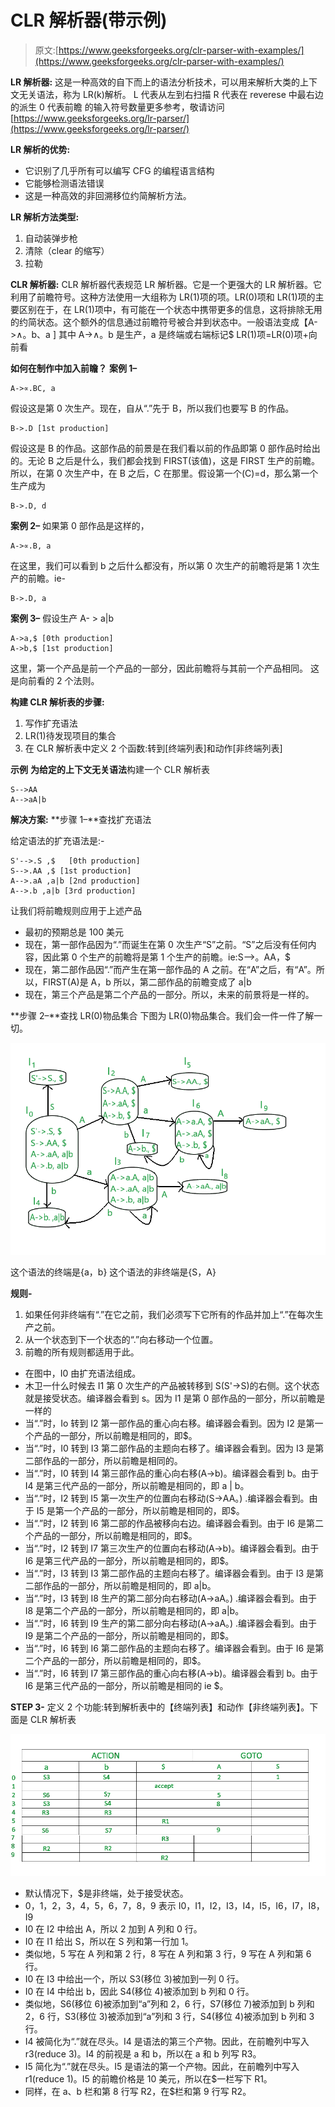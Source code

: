 # CLR 解析器(带示例)

> 原文:[https://www.geeksforgeeks.org/clr-parser-with-examples/](https://www.geeksforgeeks.org/clr-parser-with-examples/)

**LR 解析器:**
这是一种高效的自下而上的语法分析技术，可以用来解析大类的上下文无关语法，称为 LR(k)解析。
L 代表从左到右扫描
R 代表在 reverese 中最右边的派生
0 代表前瞻
的输入符号数量更多参考，敬请访问[https://www.geeksforgeeks.org/lr-parser/](https://www.geeksforgeeks.org/lr-parser/)

**LR 解析的优势:**

*   它识别了几乎所有可以编写 CFG 的编程语言结构
*   它能够检测语法错误
*   这是一种高效的非回溯移位约简解析方法。

**LR 解析方法类型:**

1.  自动装弹步枪
2.  清除（clear 的缩写）
3.  拉勒

**CLR 解析器:**
CLR 解析器代表规范 LR 解析器。它是一个更强大的 LR 解析器。它利用了前瞻符号。这种方法使用一大组称为 LR(1)项的项。LR(0)项和 LR(1)项的主要区别在于，在 LR(1)项中，有可能在一个状态中携带更多的信息，这将排除无用的约简状态。这个额外的信息通过前瞻符号被合并到状态中。一般语法变成【A->∧。b、a ]
其中 A->∧。b 是生产，a 是终端或右端标记$
LR(1)项=LR(0)项+向前看

**如何在制作中加入前瞻？**
**案例 1–**

```
A->∝.BC, a 
```

假设这是第 0 次生产。现在，自从“.”先于 B，所以我们也要写 B 的作品。

```
B->.D [1st production]
```

假设这是 B 的作品。这部作品的前景是在我们看以前的作品即第 0 部作品时给出的。无论 B 之后是什么，我们都会找到 FIRST(该值)，这是 FIRST 生产的前瞻。所以，在第 0 次生产中，在 B 之后，C 在那里。假设第一个(C)=d，那么第一个生产成为

```
B->.D, d
```

**案例 2–**
如果第 0 部作品是这样的，

```
A->∝.B, a 
```

在这里，我们可以看到 b 之后什么都没有，所以第 0 次生产的前瞻将是第 1 次生产的前瞻。ie-

```
B->.D, a
```

**案例 3–**
假设生产 A- > a|b

```
A->a,$ [0th production]
A->b,$ [1st production]
```

这里，第一个产品是前一个产品的一部分，因此前瞻将与其前一个产品相同。
这是向前看的 2 个法则。

**构建 CLR 解析表的步骤:**

1.  写作扩充语法
2.  LR(1)待发现项目的集合
3.  在 CLR 解析表中定义 2 个函数:转到[终端列表]和动作[非终端列表]

**示例**
**为给定的上下文无关语法**构建一个 CLR 解析表

```
S-->AA    
A-->aA|b
```

**解决方案:**
**步骤 1–**查找扩充语法

给定语法的扩充语法是:-

```
S'-->.S ,$   [0th production]    
S-->.AA ,$ [1st production]    
A-->.aA ,a|b [2nd production]      
A-->.b ,a|b [3rd production]
```

让我们将前瞻规则应用于上述产品

*   最初的预期总是 100 美元
*   现在，第一部作品因为“.”而诞生在第 0 次生产“S”之前。“S”之后没有任何内容，因此第 0 个生产的前瞻将是第 1 个生产的前瞻。ie:S–>。AA，$
*   现在，第二部作品因“.”而产生在第一部作品的 A 之前。在“A”之后，有“A”。所以，FIRST(A)是 A，b
    所以，第二部作品的前瞻变成了 a|b
*   现在，第三个产品是第二个产品的一部分。所以，未来的前景将是一样的。

**步骤 2–**查找 LR(0)物品集合
下图为 LR(0)物品集合。我们会一件一件了解一切。

![](img/e03daeda2f3f05834b2d7307a4304a82.png)

这个语法的终端是{a，b}
这个语法的非终端是{S，A}

**规则-**

1.  如果任何非终端有“.”在它之前，我们必须写下它所有的作品并加上“.”在每次生产之前。
2.  从一个状态到下一个状态的“.”向右移动一个位置。
3.  前瞻的所有规则都适用于此。

*   在图中，I0 由扩充语法组成。
*   木卫一什么时候去 I1 第 0 次生产的产品被转移到 S(S'->S)的右侧。这个状态就是接受状态。编译器会看到 s。因为 I1 是第 0 部作品的一部分，所以前瞻是一样的
*   当“.”时，Io 转到 I2 第一部作品的重心向右移。编译器会看到。因为 I2 是第一个产品的一部分，所以前瞻是相同的，即$。
*   当“.”时，I0 转到 I3 第二部作品的主题向右移了。编译器会看到。因为 I3 是第二部作品的一部分，所以前瞻是相同的。
*   当“.”时，I0 转到 I4 第三部作品的重心向右移(A->b)。编译器会看到 b。由于 I4 是第三代产品的一部分，所以前瞻是相同的，即 a | b。
*   当“.”时，I2 转到 I5 第一次生产的位置向右移动(S->AA。) .编译器会看到。由于 I5 是第一个产品的一部分，所以前瞻是相同的，即$。
*   当“.”时，I2 转到 I6 第二部的作品被移向右边。编译器会看到。由于 I6 是第二个产品的一部分，所以前瞻是相同的，即$。
*   当“.”时，I2 转到 I7 第三次生产的位置向右移动(A->b)。编译器会看到。由于 I6 是第三代产品的一部分，所以前瞻是相同的，即$。
*   当“.”时，I3 转到 I3 第二部作品的主题向右移了。编译器会看到。由于 I3 是第二部作品的一部分，所以前瞻是相同的，即 a|b。
*   当“.”时，I3 转到 I8 生产的第二部分向右移动(A->aA。) .编译器会看到。由于 I8 是第二个产品的一部分，所以前瞻是相同的，即 a|b。
*   当“.”时，I6 转到 I9 生产的第二部分向右移动(A->aA。) .编译器会看到。由于 I9 是第二个产品的一部分，所以前瞻是相同的，即$。
*   当“.”时，I6 转到 I6 第二部作品的主题向右移了。编译器会看到。由于 I6 是第二个产品的一部分，所以前瞻是相同的，即$。
*   当“.”时，I6 转到 I7 第三部作品的重心向右移(A->b)。编译器会看到 b。由于 I6 是第三代产品的一部分，所以前瞻是相同的 ie $。

**STEP 3-** 定义 2 个功能:转到解析表中的【终端列表】和动作【非终端列表】。下面是 CLR 解析表

![](img/250fba2dedd80f9b4aceed58e8e83944.png)

*   默认情况下，$是非终端，处于接受状态。
*   0，1，2，3，4，5，6，7，8，9 表示 I0，I1，I2，I3，I4，I5，I6，I7，I8，I9
*   I0 在 I2 中给出 A，所以 2 加到 A 列和 0 行。
*   I0 在 I1 给出 S，所以在 S 列和第一行加 1。
*   类似地，5 写在 A 列和第 2 行，8 写在 A 列和第 3 行，9 写在 A 列和第 6 行。
*   I0 在 I3 中给出一个，所以 S3(移位 3)被加到一列 0 行。
*   I0 在 I4 中给出 b，因此 S4(移位 4)被添加到 b 列和 0 行。
*   类似地，S6(移位 6)被添加到“a”列和 2，6 行，S7(移位 7)被添加到 b 列和 2，6 行，S3(移位 3)被添加到“a”列和 3 行，S4(移位 4)被添加到 b 列和 3 行。
*   I4 被简化为“.”就在尽头。I4 是语法的第三个产物。因此，在前瞻列中写入 r3(reduce 3)。I4 的前视是 a 和 b，所以在 a 和 b 列写 R3。
*   I5 简化为“.”就在尽头。I5 是语法的第一个产物。因此，在前瞻列中写入 r1(reduce 1)。I5 的前瞻价格是 10 美元，所以在$一栏写下 R1。
*   同样，在 a、b 栏和第 8 行写 R2，在$栏和第 9 行写 R2。